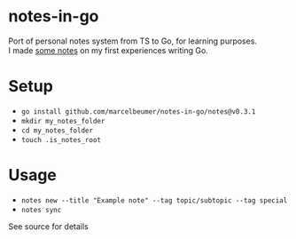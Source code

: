 # notes-in-go

Port of personal notes system from TS to Go, for learning purposes.  
I made [some notes](./about_go.md) on my first experiences writing Go.

# Setup

- `go install github.com/marcelbeumer/notes-in-go/notes@v0.3.1`
- `mkdir my_notes_folder`
- `cd my_notes_folder`
- `touch .is_notes_root`

# Usage

- `notes new --title "Example note" --tag topic/subtopic --tag special`
- `notes sync`

See source for details
